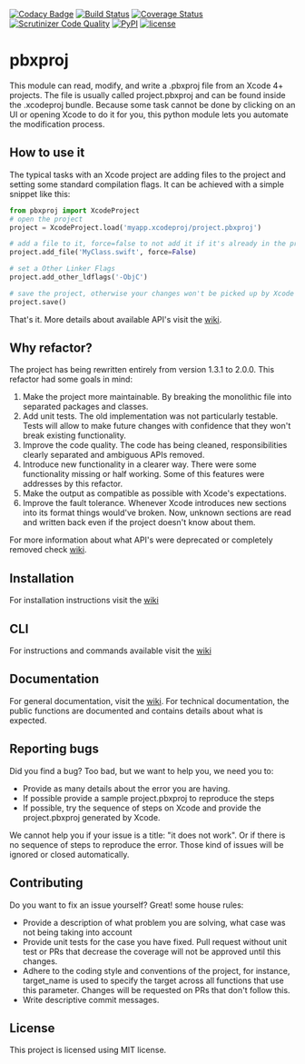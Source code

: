 [![Codacy Badge](https://api.codacy.com/project/badge/Grade/70c14211ba704d2893f7b0f54bb04da7)](https://www.codacy.com/app/kronenthaler/mod-pbxproj?utm_source=github.com&utm_medium=referral&utm_content=kronenthaler/mod-pbxproj&utm_campaign=badger)
[![Build Status](https://travis-ci.org/kronenthaler/mod-pbxproj.svg?branch=master)](https://travis-ci.org/kronenthaler/mod-pbxproj) 
[![Coverage Status](https://coveralls.io/repos/github/kronenthaler/mod-pbxproj/badge.svg?branch=master&x=1)](https://coveralls.io/github/kronenthaler/mod-pbxproj?branch=master) 
[![Scrutinizer Code Quality](https://scrutinizer-ci.com/g/kronenthaler/mod-pbxproj/badges/quality-score.png?b=master&x=1)](https://scrutinizer-ci.com/g/kronenthaler/mod-pbxproj/?branch=master)
[![PyPI](https://img.shields.io/pypi/v/pbxproj.svg)](https://pypi.python.org/pypi/pbxproj)
[![license](https://img.shields.io/badge/license-MIT-blue.svg)](license.txt)
 
# pbxproj 

This module can read, modify, and write a .pbxproj file from an Xcode 4+ projects. The file is usually called project.pbxproj and can be found inside the .xcodeproj bundle. Because some task cannot be done by clicking on an UI or opening Xcode to do it for you, this python module lets you automate the modification process.

## How to use it
The typical tasks with an Xcode project are adding files to the project and setting some standard compilation flags.
It can be achieved with a simple snippet like this:

```python
from pbxproj import XcodeProject
# open the project
project = XcodeProject.load('myapp.xcodeproj/project.pbxproj')

# add a file to it, force=false to not add it if it's already in the project
project.add_file('MyClass.swift', force=False)

# set a Other Linker Flags
project.add_other_ldflags('-ObjC')

# save the project, otherwise your changes won't be picked up by Xcode
project.save()
```

That's it. More details about available API's visit the [wiki](https://github.com/kronenthaler/mod-pbxproj/wiki/).

## Why refactor?
The project has being rewritten entirely from version 1.3.1 to 2.0.0. This refactor had some goals in mind:

1. Make the project more maintainable. By breaking the monolithic file into separated packages and classes.
2. Add unit tests. The old implementation was not particularly testable. Tests will allow to make future changes with confidence that they won't break existing functionality.
3. Improve the code quality. The code has being cleaned, responsibilities clearly separated and ambiguous APIs removed.
4. Introduce new functionality in a clearer way. There were some functionality missing or half working. Some of this features were addresses by this refactor.
5. Make the output as compatible as possible with Xcode's expectations. 
6. Improve the fault tolerance. Whenever Xcode introduces new sections into its format things would've broken. Now, unknown sections are read and written back even if the project doesn't know about them.

For more information about what API's were deprecated or completely removed check [wiki](https://github.com/kronenthaler/mod-pbxproj/wiki/Deprecations).

## Installation
For installation instructions visit the [wiki](https://github.com/kronenthaler/mod-pbxproj/wiki/Installation)

## CLI
For instructions and commands available visit the [wiki](https://github.com/kronenthaler/mod-pbxproj/wiki/CLI)

## Documentation
For general documentation, visit the [wiki](https://github.com/kronenthaler/mod-pbxproj/wiki/).
For technical documentation, the public functions are documented and contains details about what is expected.

## Reporting bugs
Did you find a bug? Too bad, but we want to help you, we need you to:

* Provide as many details about the error you are having.
* If possible provide a sample project.pbxproj to reproduce the steps 
* If possible, try the sequence of steps on Xcode and provide the project.pbxproj generated by Xcode.

We cannot help you if your issue is a title: "it does not work". Or if there is no sequence of steps to reproduce the error. Those kind of issues will be ignored or closed automatically.

## Contributing
Do you want to fix an issue yourself? Great! some house rules:

* Provide a description of what problem you are solving, what case was not being taking into account
* Provide unit tests for the case you have fixed. Pull request without unit test or PRs that decrease the coverage will not be approved until this changes.
* Adhere to the coding style and conventions of the project, for instance, target_name is used to specify the target across all functions that use this parameter. Changes will be requested on PRs that don't follow this.
* Write descriptive commit messages.

## License
This project is licensed using MIT license.
